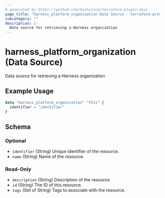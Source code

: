 ```yaml
---
# generated by https://github.com/hashicorp/terraform-plugin-docs
page_title: "harness_platform_organization Data Source - terraform-provider-harness"
subcategory: ""
description: |-
  Data source for retrieving a Harness organization
---
```


# harness_platform_organization (Data Source)

Data source for retrieving a Harness organization

## Example Usage

```terraform
data "harness_platform_organization" "this" {
  identifier = "identifier"
}
```

<!-- schema generated by tfplugindocs -->
## Schema

### Optional

- `identifier` (String) Unique identifier of the resource.
- `name` (String) Name of the resource.

### Read-Only

- `description` (String) Description of the resource.
- `id` (String) The ID of this resource.
- `tags` (Set of String) Tags to associate with the resource.


